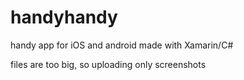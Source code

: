 # handyhandy
handy app for iOS and android made with Xamarin/C#

files are too big, so uploading only screenshots
